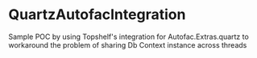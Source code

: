 # QuartzAutofacIntegration
Sample POC by using Topshelf's integration for Autofac.Extras.quartz to workaround the problem of sharing Db Context instance across threads
